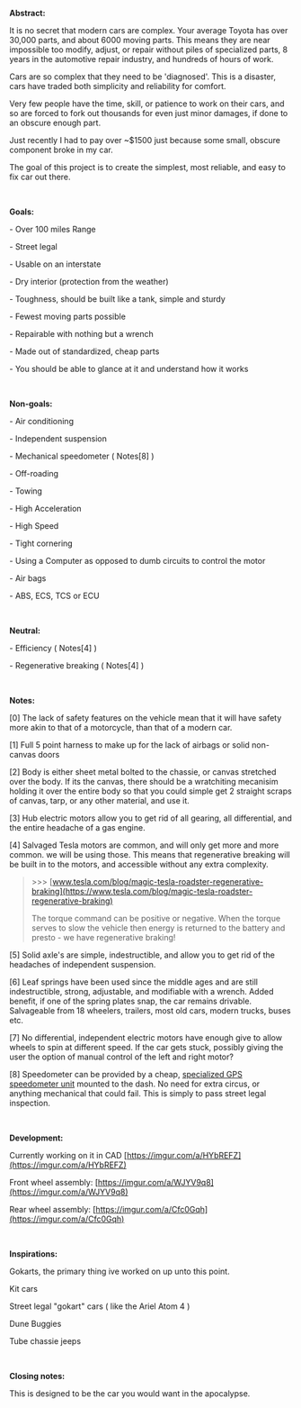 **Abstract:**

It is no secret that modern cars are complex. Your average Toyota has over 30,000 parts, and about 6000 moving parts. This means they are near impossible too modify, adjust, or repair without piles of specialized parts, 8 years in the automotive repair industry, and hundreds of hours of work.

Cars are so complex that they need to be 'diagnosed'. This is a disaster, cars have traded both simplicity and reliability for comfort.

Very few people have the time, skill, or patience to work on their cars, and so are forced to fork out thousands for even just minor damages, if done to an obscure enough part.

Just recently I had to pay over \~$1500 just because some small, obscure component broke in my car.

The goal of this project is to create the simplest, most reliable, and easy to fix car out there.

&#x200B;

**Goals:**

\- Over 100 miles Range

\- Street legal

\- Usable on an interstate

\- Dry interior (protection from the weather)

\- Toughness, should be built like a tank, simple and sturdy

\- Fewest moving parts possible

\- Repairable with nothing but a wrench

\- Made out of standardized, cheap parts

\- You should be able to glance at it and understand how it works

&#x200B;

**Non-goals:**

\- Air conditioning

\- Independent suspension

\- Mechanical speedometer ( Notes\[8\] )

\- Off-roading

\- Towing

\- High Acceleration

\- High Speed

\- Tight cornering

\- Using a Computer as opposed to dumb circuits to control the motor

\- Air bags

\- ABS, ECS, TCS or ECU

&#x200B;

**Neutral:**

\- Efficiency ( Notes\[4\] )

\- Regenerative breaking ( Notes\[4\] )

&#x200B;

**Notes:**

\[0\] The lack of safety features on the vehicle mean that it will have safety more akin to that of a motorcycle, than that of a modern car.

\[1\] Full 5 point harness to make up for the lack of airbags or solid non-canvas doors

\[2\] Body is either sheet metal bolted to the chassie, or canvas stretched over the body. If its the canvas, there should be a wratchiting mecanisim holding it over the entire body so that you could simple get 2 straight scraps of canvas, tarp, or any other material, and use it.

\[3\] Hub electric motors allow you to get rid of all gearing, all differential, and the entire headache of a gas engine.

\[4\] Salvaged Tesla motors are common, and will only get more and more common. we will be using those. This means that regenerative breaking will be built in to the motors, and accessible without any extra complexity.

>\>>> [www.tesla.com/blog/magic-tesla-roadster-regenerative-braking](https://www.tesla.com/blog/magic-tesla-roadster-regenerative-braking)  
>  
>The torque command can be positive or negative. When the torque serves to slow the vehicle then energy is returned to the battery and presto - we have regenerative braking!

\[5\] Solid axle's are simple, indestructible, and allow you to get rid of the headaches of independent suspension.

\[6\] Leaf springs have been used since the middle ages and are still indestructible, strong, adjustable, and modifiable with a wrench. Added benefit, if one of the spring plates snap, the car remains drivable. Salvageable from 18 wheelers, trailers, most old cars, modern trucks, buses etc.

\[7\] No differential, independent electric motors have enough give to allow wheels to spin at different speed. If the car gets stuck, possibly giving the user the option of manual control of the left and right motor?

\[8\] Speedometer can be provided by a cheap, [specialized GPS speedometer unit](https://www.amazon.com/TIMPROVE-Universal-Speedometer-Windshield-Motorcycle/dp/B07KZ2HT4S/ref=sr_1_3?crid=2E5EMV9BP1R8P&dchild=1&keywords=gps+speedometer&qid=1619624700&sprefix=gps+spe%2Cgarden%2C175&sr=8-3) mounted to the dash. No need for extra circus, or anything mechanical that could fail. This is simply to pass street legal inspection.

&#x200B;

**Development:**

Currently working on it in CAD [https://imgur.com/a/HYbREFZ](https://imgur.com/a/HYbREFZ)

Front wheel assembly: [https://imgur.com/a/WJYV9q8](https://imgur.com/a/WJYV9q8)

Rear wheel assembly: [https://imgur.com/a/Cfc0Gqh](https://imgur.com/a/Cfc0Gqh)

&#x200B;

**Inspirations:**

Gokarts, the primary thing ive worked on up unto this point.

Kit cars

Street legal "gokart" cars ( like the Ariel Atom 4 )

Dune Buggies

Tube chassie jeeps

&#x200B;

**Closing notes:**

This is designed to be the car you would want in the apocalypse.
